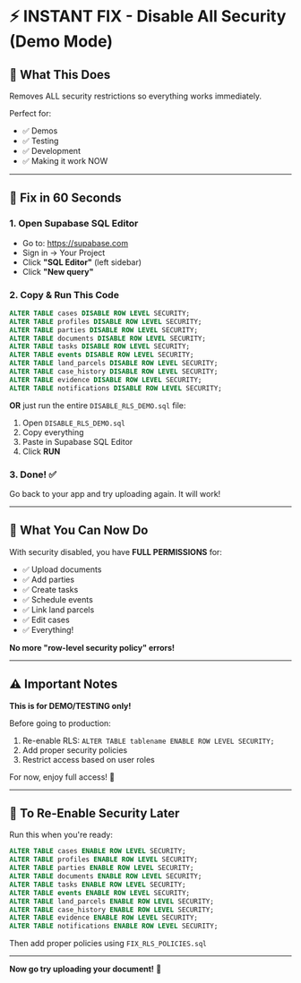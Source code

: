 # ⚡ INSTANT FIX - Disable All Security (Demo Mode)

## 🎯 What This Does
Removes ALL security restrictions so everything works immediately.

Perfect for:
- ✅ Demos
- ✅ Testing
- ✅ Development
- ✅ Making it work NOW

---

## 🚀 Fix in 60 Seconds

### 1. Open Supabase SQL Editor
- Go to: https://supabase.com
- Sign in → Your Project
- Click **"SQL Editor"** (left sidebar)
- Click **"New query"**

### 2. Copy & Run This Code

```sql
ALTER TABLE cases DISABLE ROW LEVEL SECURITY;
ALTER TABLE profiles DISABLE ROW LEVEL SECURITY;
ALTER TABLE parties DISABLE ROW LEVEL SECURITY;
ALTER TABLE documents DISABLE ROW LEVEL SECURITY;
ALTER TABLE tasks DISABLE ROW LEVEL SECURITY;
ALTER TABLE events DISABLE ROW LEVEL SECURITY;
ALTER TABLE land_parcels DISABLE ROW LEVEL SECURITY;
ALTER TABLE case_history DISABLE ROW LEVEL SECURITY;
ALTER TABLE evidence DISABLE ROW LEVEL SECURITY;
ALTER TABLE notifications DISABLE ROW LEVEL SECURITY;
```

**OR** just run the entire `DISABLE_RLS_DEMO.sql` file:
1. Open `DISABLE_RLS_DEMO.sql`
2. Copy everything
3. Paste in Supabase SQL Editor
4. Click **RUN**

### 3. Done! ✅

Go back to your app and try uploading again. It will work!

---

## 🎉 What You Can Now Do

With security disabled, you have **FULL PERMISSIONS** for:
- ✅ Upload documents
- ✅ Add parties
- ✅ Create tasks
- ✅ Schedule events
- ✅ Link land parcels
- ✅ Edit cases
- ✅ Everything!

**No more "row-level security policy" errors!**

---

## ⚠️ Important Notes

**This is for DEMO/TESTING only!**

Before going to production:
1. Re-enable RLS: `ALTER TABLE tablename ENABLE ROW LEVEL SECURITY;`
2. Add proper security policies
3. Restrict access based on user roles

For now, enjoy full access! 🎉

---

## 🔄 To Re-Enable Security Later

Run this when you're ready:

```sql
ALTER TABLE cases ENABLE ROW LEVEL SECURITY;
ALTER TABLE profiles ENABLE ROW LEVEL SECURITY;
ALTER TABLE parties ENABLE ROW LEVEL SECURITY;
ALTER TABLE documents ENABLE ROW LEVEL SECURITY;
ALTER TABLE tasks ENABLE ROW LEVEL SECURITY;
ALTER TABLE events ENABLE ROW LEVEL SECURITY;
ALTER TABLE land_parcels ENABLE ROW LEVEL SECURITY;
ALTER TABLE case_history ENABLE ROW LEVEL SECURITY;
ALTER TABLE evidence ENABLE ROW LEVEL SECURITY;
ALTER TABLE notifications ENABLE ROW LEVEL SECURITY;
```

Then add proper policies using `FIX_RLS_POLICIES.sql`

---

**Now go try uploading your document!** 🚀
